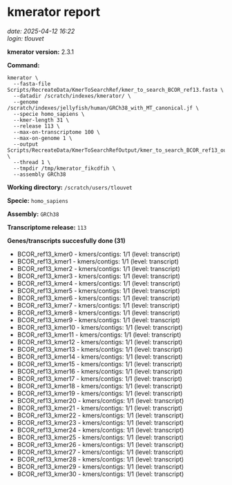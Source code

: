 # kmerator report
*date: 2025-04-12 16:22*  
*login: tlouvet*

**kmerator version:** 2.3.1

**Command:**

```
kmerator \
  --fasta-file Scripts/RecreateData/KmerToSearchRef/kmer_to_search_BCOR_ref13.fasta \
  --datadir /scratch/indexes/kmerator/ \
  --genome /scratch/indexes/jellyfish/human/GRCh38_with_MT_canonical.jf \
  --specie homo_sapiens \
  --kmer-length 31 \
  --release 113 \
  --max-on-transcriptome 100 \
  --max-on-genome 1 \
  --output Scripts/RecreateData/KmerToSearchRefOutput/kmer_to_search_BCOR_ref13_output \
  --thread 1 \
  --tmpdir /tmp/kmerator_fikcdfih \
  --assembly GRCh38
```

**Working directory:** `/scratch/users/tlouvet`

**Specie:** `homo_sapiens`

**Assembly:** `GRCh38`

**Transcriptome release:** `113`

**Genes/transcripts succesfully done (31)**

- BCOR_ref13_kmer0 - kmers/contigs: 1/1 (level: transcript)
- BCOR_ref13_kmer1 - kmers/contigs: 1/1 (level: transcript)
- BCOR_ref13_kmer2 - kmers/contigs: 1/1 (level: transcript)
- BCOR_ref13_kmer3 - kmers/contigs: 1/1 (level: transcript)
- BCOR_ref13_kmer4 - kmers/contigs: 1/1 (level: transcript)
- BCOR_ref13_kmer5 - kmers/contigs: 1/1 (level: transcript)
- BCOR_ref13_kmer6 - kmers/contigs: 1/1 (level: transcript)
- BCOR_ref13_kmer7 - kmers/contigs: 1/1 (level: transcript)
- BCOR_ref13_kmer8 - kmers/contigs: 1/1 (level: transcript)
- BCOR_ref13_kmer9 - kmers/contigs: 1/1 (level: transcript)
- BCOR_ref13_kmer10 - kmers/contigs: 1/1 (level: transcript)
- BCOR_ref13_kmer11 - kmers/contigs: 1/1 (level: transcript)
- BCOR_ref13_kmer12 - kmers/contigs: 1/1 (level: transcript)
- BCOR_ref13_kmer13 - kmers/contigs: 1/1 (level: transcript)
- BCOR_ref13_kmer14 - kmers/contigs: 1/1 (level: transcript)
- BCOR_ref13_kmer15 - kmers/contigs: 1/1 (level: transcript)
- BCOR_ref13_kmer16 - kmers/contigs: 1/1 (level: transcript)
- BCOR_ref13_kmer17 - kmers/contigs: 1/1 (level: transcript)
- BCOR_ref13_kmer18 - kmers/contigs: 1/1 (level: transcript)
- BCOR_ref13_kmer19 - kmers/contigs: 1/1 (level: transcript)
- BCOR_ref13_kmer20 - kmers/contigs: 1/1 (level: transcript)
- BCOR_ref13_kmer21 - kmers/contigs: 1/1 (level: transcript)
- BCOR_ref13_kmer22 - kmers/contigs: 1/1 (level: transcript)
- BCOR_ref13_kmer23 - kmers/contigs: 1/1 (level: transcript)
- BCOR_ref13_kmer24 - kmers/contigs: 1/1 (level: transcript)
- BCOR_ref13_kmer25 - kmers/contigs: 1/1 (level: transcript)
- BCOR_ref13_kmer26 - kmers/contigs: 1/1 (level: transcript)
- BCOR_ref13_kmer27 - kmers/contigs: 1/1 (level: transcript)
- BCOR_ref13_kmer28 - kmers/contigs: 1/1 (level: transcript)
- BCOR_ref13_kmer29 - kmers/contigs: 1/1 (level: transcript)
- BCOR_ref13_kmer30 - kmers/contigs: 1/1 (level: transcript)

